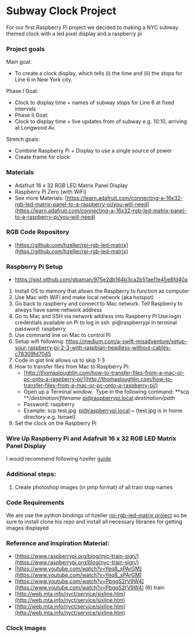 # Subway Clock Project
For our first Raspberry Pi project we decided to making a NYC subway themed clock with a led pixel display and a raspberry pi

### Project goals

Main goal:
- To create a clock display, which tells (i) the time and (ii) the stops for Line 6 in New York city.

Phase I Goal:
- Clock to display time + names of subway stops for Line 6 at fixed intervals
- Phase II Goal:
- Clock to display time + live updates from of subway e.g. 10:10, arriving at Longwood Av.

Stretch goals:
- Combine Raspberry Pi + Display to use a single source of power
- Create frame for clock


### Materials
- Adafruit 16 x 32 RGB LED Matrix Panel Display
- Raspberry Pi Zero (with WiFi)
- See more Materials: [https://learn.adafruit.com/connecting-a-16x32-rgb-led-matrix-panel-to-a-raspberry-pi/you-will-need](https://learn.adafruit.com/connecting-a-16x32-rgb-led-matrix-panel-to-a-raspberry-pi/you-will-need)

### RGB Code Repository

- [https://github.com/hzeller/rpi-rgb-led-matrix](https://github.com/hzeller/rpi-rgb-led-matrix)

### Raspberry Pi Setup

- https://gist.github.com/gbaman/975e2db164b3ca2b51ae11e45e8fd40a

1. Install OS to memory that allows the Raspberry to function as computer
2. Use Mac with WiFi and make local network (aka hotspot)
3. Go back to raspberry and connect to Mac network. Tell Raspberry to always have same network address
4. Go to Mac and SSH via network address into Raspberry Pi
    Use login credentials available on Pi to log in
    ssh  pi@raspberrypi in terminal password: raspberry
5. Use command line on Mac to control Pi
6. Setup wifi following: https://medium.com/a-swift-misadventure/setup-your-raspberry-pi-2-3-with-raspbian-headless-without-cables-c78309fd7045
7. Code in gist link allows us to skip 1-3
8. How to transfer files from Mac to Raspberry Pi:
    - [http://thomasloughlin.com/how-to-transfer-files-from-a-mac-or-pc-onto-a-raspberry-pi/](http://thomasloughlin.com/how-to-transfer-files-from-a-mac-or-pc-onto-a-raspberry-pi/)
    - Open up a Terminal window.  Type in the following command: **scp **/_destination_/_filename_ pi@raspberrypi.local:_destination/path_
    - Password: raspberry
    - Example: scp test.jpg  pi@raspberrypi.local:~ (test.jpg is in home directory e.g. Ismael)
9. Set the clock on the Raspberry Pi


### Wire Up Raspberry Pi and Adafruit 16 x 32 RGB LED Matrix Panel Display

I would recommend following hzeller [guide](https://github.com/hzeller/rpi-rgb-led-matrix/)


###  Additional steps:

1. Create photoshop images (in pmp format) of all train stop names


### Code Requirements
We are use the python bindings of hzeller [rpi-rgb-led-matrix project](https://github.com/hzeller/rpi-rgb-led-matrix/tree/master/bindings/python) so be sure to install clone his repo and install all necessary libraries for getting images displayed

### Reference and Inspiration Material:

- [https://www.raspberrypi.org/blog/nyc-train-sign/](https://www.raspberrypi.org/blog/nyc-train-sign/)
- [https://www.youtube.com/watch?v=Yeq8_xPArGM](https://www.youtube.com/watch?v=Yeq8_xPArGM)
- [https://www.youtube.com/watch?v=PbggS2rV9W4](https://www.youtube.com/watch?v=PbggS2rV9W4) (6) train
- [http://web.mta.info/nyct/service/sixline.htm](http://web.mta.info/nyct/service/sixline.htm)
- [http://web.mta.info/nyct/service/sixline.htm](http://web.mta.info/nyct/service/sixline.htm)

### Clock Images
